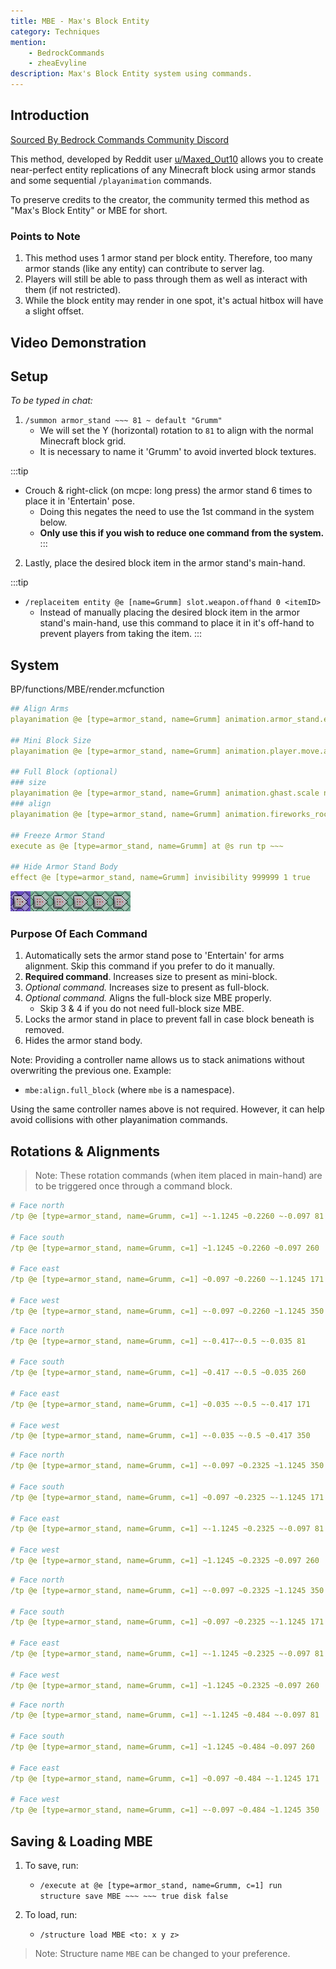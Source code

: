 ```yaml
---
title: MBE - Max's Block Entity
category: Techniques
mention:
    - BedrockCommands
    - zheaEvyline
description: Max's Block Entity system using commands.
---
```


## Introduction

[Sourced By Bedrock Commands Community Discord](https://discord.gg/SYstTYx5G5)

This method, developed by Reddit user [u/Maxed_Out10](https://www.reddit.com/user/Maxed_Out10/) allows you to create near-perfect entity replications of any Minecraft block using armor stands and some sequential `/playanimation` commands.

To preserve credits to the creator, the community termed this method as "Max's Block Entity" or MBE for short.

### Points to Note

1. This method uses 1 armor stand per block entity. Therefore, too many armor stands (like any entity) can contribute to server lag.
2. Players will still be able to pass through them as well as interact with them (if not restricted).
4. While the block entity may render in one spot, it's actual hitbox will have a slight offset.

## Video Demonstration

<YouTubeEmbed
    id="kb8rz9ItE_M"
/>

## Setup

*To be typed in chat:*
1. `/summon armor_stand ~~~ 81 ~ default "Grumm"`
    - We will set the Y (horizontal) rotation to `81` to align with the normal Minecraft block grid.
    - It is necessary to name it 'Grumm' to avoid inverted block textures.

:::tip
- Crouch & right-click (on mcpe: long press) the armor stand 6 times to place it in 'Entertain' pose.
    - Doing this negates the need to use the 1st command in the system below.
    - **Only use this if you wish to reduce one command from the system.**
:::

2. Lastly, place the desired block item in the armor stand's main-hand.

:::tip
- `/replaceitem entity @e [name=Grumm] slot.weapon.offhand 0 <itemID>`
  - Instead of manually placing the desired block item in the armor stand's main-hand, use this command to place it in it's off-hand to prevent players from taking the item.
:::

## System

<CodeHeader>BP/functions/MBE/render.mcfunction</CodeHeader>

```yaml
## Align Arms
playanimation @e [type=armor_stand, name=Grumm] animation.armor_stand.entertain_pose null 0 "0" mbe:align.arms

## Mini Block Size
playanimation @e [type=armor_stand, name=Grumm] animation.player.move.arms.zombie null 0 "0" mbe:size.mini_block

## Full Block (optional)
### size
playanimation @e [type=armor_stand, name=Grumm] animation.ghast.scale null 0 "0" mbe:size.full_block
### align
playanimation @e [type=armor_stand, name=Grumm] animation.fireworks_rocket.move null 0 "0" mbe:align.full_block

## Freeze Armor Stand
execute as @e [type=armor_stand, name=Grumm] at @s run tp ~~~

## Hide Armor Stand Body
effect @e [type=armor_stand, name=Grumm] invisibility 999999 1 true
```
![commandBlockChain6](/assets/images/commands/commandBlockChain/6.png)

### Purpose Of Each Command
1. Automatically sets the armor stand pose to 'Entertain' for arms alignment. Skip this command if you prefer to do it manually.
2. __Required command__. Increases size to present as mini-block.
3. *Optional command.* Increases size to present as full-block.
4. *Optional command.* Aligns the full-block size MBE properly.
    - Skip 3 & 4 if you do not need full-block size MBE.
5. Locks the armor stand in place to prevent fall in case block beneath is removed.
6. Hides the armor stand body.

Note: Providing a controller name allows us to stack animations without overwriting the previous one. Example:
- `mbe:align.full_block` (where `mbe` is a namespace).

Using the same controller names above is not required. However, it can help avoid collisions with other playanimation commands.

## Rotations & Alignments

> Note: These rotation commands (when item placed in main-hand) are to be triggered once through a command block.

<Spoiler title="Full Block">

<CodeHeader></CodeHeader>

```yaml
# Face north
/tp @e [type=armor_stand, name=Grumm, c=1] ~-1.1245 ~0.2260 ~-0.097 81

# Face south
/tp @e [type=armor_stand, name=Grumm, c=1] ~1.1245 ~0.2260 ~0.097 260

# Face east
/tp @e [type=armor_stand, name=Grumm, c=1] ~0.097 ~0.2260 ~-1.1245 171

# Face west
/tp @e [type=armor_stand, name=Grumm, c=1] ~-0.097 ~0.2260 ~1.1245 350
```

</Spoiler>


<Spoiler title="Mini Block">

<CodeHeader></CodeHeader>

```yaml
# Face north
/tp @e [type=armor_stand, name=Grumm, c=1] ~-0.417~-0.5 ~-0.035 81

# Face south
/tp @e [type=armor_stand, name=Grumm, c=1] ~0.417 ~-0.5 ~0.035 260

# Face east
/tp @e [type=armor_stand, name=Grumm, c=1] ~0.035 ~-0.5 ~-0.417 171

# Face west
/tp @e [type=armor_stand, name=Grumm, c=1] ~-0.035 ~-0.5 ~0.417 350
```

</Spoiler>

<Spoiler title="Stairs">

<CodeHeader></CodeHeader>

```yaml
# Face north
/tp @e [type=armor_stand, name=Grumm, c=1] ~-0.097 ~0.2325 ~1.1245 350

# Face south
/tp @e [type=armor_stand, name=Grumm, c=1] ~0.097 ~0.2325 ~-1.1245 171

# Face east
/tp @e [type=armor_stand, name=Grumm, c=1] ~-1.1245 ~0.2325 ~-0.097 81

# Face west
/tp @e [type=armor_stand, name=Grumm, c=1] ~1.1245 ~0.2325 ~0.097 260
```

</Spoiler>

<Spoiler title="Bottom Slab">

<CodeHeader></CodeHeader>

```yaml
# Face north
/tp @e [type=armor_stand, name=Grumm, c=1] ~-0.097 ~0.2325 ~1.1245 350

# Face south
/tp @e [type=armor_stand, name=Grumm, c=1] ~0.097 ~0.2325 ~-1.1245 171

# Face east
/tp @e [type=armor_stand, name=Grumm, c=1] ~-1.1245 ~0.2325 ~-0.097 81

# Face west
/tp @e [type=armor_stand, name=Grumm, c=1] ~1.1245 ~0.2325 ~0.097 260
```

</Spoiler>

<Spoiler title="Top Slab">

<CodeHeader></CodeHeader>

```yaml
# Face north
/tp @e [type=armor_stand, name=Grumm, c=1] ~-1.1245 ~0.484 ~-0.097 81

# Face south
/tp @e [type=armor_stand, name=Grumm, c=1] ~1.1245 ~0.484 ~0.097 260

# Face east
/tp @e [type=armor_stand, name=Grumm, c=1] ~0.097 ~0.484 ~-1.1245 171

# Face west
/tp @e [type=armor_stand, name=Grumm, c=1] ~-0.097 ~0.484 ~1.1245 350
```

</Spoiler>

## Saving & Loading MBE

1. To save, run:
    - `/execute at @e [type=armor_stand, name=Grumm, c=1] run structure save MBE ~~~ ~~~ true disk false`

2. To load, run:
    - `/structure load MBE <to: x y z>`

> Note: Structure name `MBE` can be changed to your preference.
